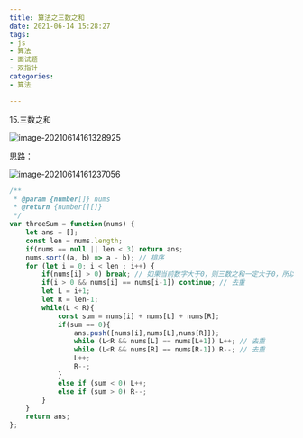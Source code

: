 ```yaml
---
title: 算法之三数之和
date: 2021-06-14 15:28:27
tags:
- js
- 算法
- 面试题
- 双指针
categories:
- 算法

---
```


15.三数之和

![image-20210614161328925](D:\Blogs\NollieLeo.github.io\source\_posts\算法之三数之和\image-20210614161328925.png)

思路：

![image-20210614161237056](D:\Blogs\NollieLeo.github.io\source\_posts\算法之三数之和\image-20210614161237056.png)



```js
/**
 * @param {number[]} nums
 * @return {number[][]}
 */
var threeSum = function(nums) {
    let ans = [];
    const len = nums.length;
    if(nums == null || len < 3) return ans;
    nums.sort((a, b) => a - b); // 排序
    for (let i = 0; i < len ; i++) {
        if(nums[i] > 0) break; // 如果当前数字大于0，则三数之和一定大于0，所以结束循环
        if(i > 0 && nums[i] == nums[i-1]) continue; // 去重
        let L = i+1;
        let R = len-1;
        while(L < R){
            const sum = nums[i] + nums[L] + nums[R];
            if(sum == 0){
                ans.push([nums[i],nums[L],nums[R]]);
                while (L<R && nums[L] == nums[L+1]) L++; // 去重
                while (L<R && nums[R] == nums[R-1]) R--; // 去重
                L++;
                R--;
            }
            else if (sum < 0) L++;
            else if (sum > 0) R--;
        }
    }        
    return ans;
};
```



